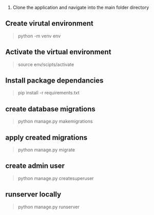 1. Clone the application and navigate into the main folder directory

## Create virutal environment

> python -m venv env

## Activate the virtual environment

> source env/scipts/activate

## Install package dependancies

> pip install -r requirements.txt

## create database migrations

> python manage.py makemigrations

## apply created migrations

> python manage.py migrate

## create admin user

> python manage.py createsuperuser

## runserver locally

> python manage.py runserver
